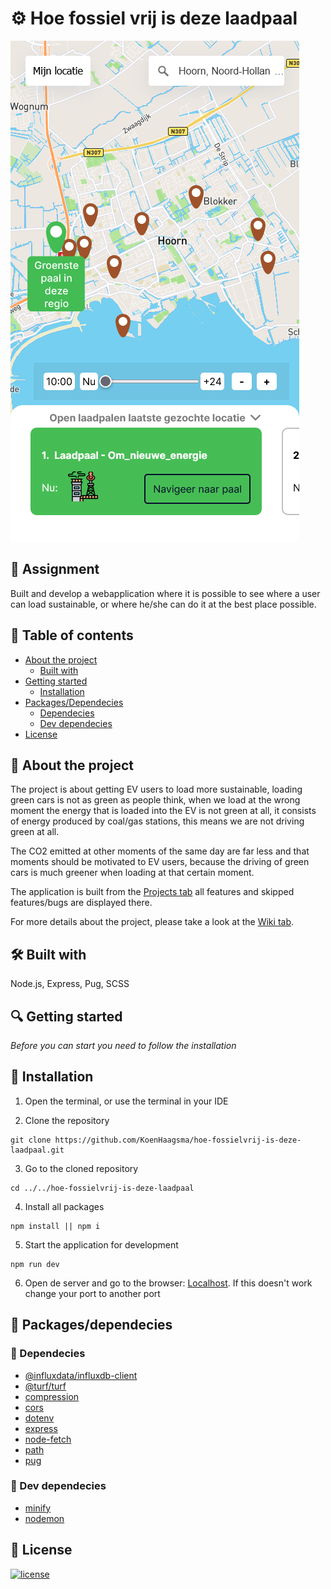 # ⚙ Hoe fossiel vrij is deze laadpaal

![Screenshot of the application](./readme_images/Screenshot_apps.png)

## 📂 Assignment
Built and develop a webapplication where it is possible to see where a user can load sustainable, or where he/she can do it at the best place possible.

## 🧾 Table of contents
-   [About the project](##About-the-project)
      * [Built with](###Built-with)
-   [Getting started](##Getting-started)
      * [Installation](##Installation)
-   [Packages/Dependecies](##Packages/dependecies)
      * [Dependecies](##Dependecies)
      * [Dev dependecies](##Dev-dependecies)
-   [License](##License)

## 📖 About the project
The project is about getting EV users to load more sustainable, loading green cars is not as green as people think, when we load at the wrong moment the energy that is loaded into the EV is not green at all, it consists of energy produced by coal/gas stations, this means we are not driving green at all.

The CO2 emitted at other moments of the same day are far less and that moments should be motivated to EV users, because the driving of green cars is much greener when loading at that certain moment.

The application is built from the [Projects tab](https://github.com/users/KoenHaagsma/projects/1/views/1) all features and skipped features/bugs are displayed there.

For more details about the project, please take a look at the [Wiki tab](https://github.com/KoenHaagsma/hoe-fossielvrij-is-deze-laadpaal/wiki).

## 🛠 Built with
Node.js, Express, Pug, SCSS

## 🔍 Getting started
*Before you can start you need to follow the installation*

## 🔨 Installation
1. Open the terminal, or use the terminal in your IDE

2. Clone the repository
```
git clone https://github.com/KoenHaagsma/hoe-fossielvrij-is-deze-laadpaal.git
```
3. Go to the cloned repository
```
cd ../../hoe-fossielvrij-is-deze-laadpaal
```
4. Install all packages
```
npm install || npm i
```
5. Start the application for development
```
npm run dev
```
6. Open de server and go to the browser: [Localhost](http://localhost:1337/). If this doesn't work change your port to another port

## 🧰 Packages/dependecies

### 🧱 Dependecies
- [@influxdata/influxdb-client](https://www.npmjs.com/package/@influxdata/influxdb-client)
- [@turf/turf](https://www.npmjs.com/package/@turf/turf)
- [compression](https://www.npmjs.com/package/compression)
- [cors](https://www.npmjs.com/package/cors)
- [dotenv](https://www.npmjs.com/package/dotenv)
- [express](https://www.npmjs.com/package/express)
- [node-fetch](https://www.npmjs.com/package/node-fetch)
- [path](https://www.npmjs.com/package/path)
- [pug](https://www.npmjs.com/package/pug)

### 🧱 Dev dependecies
- [minify](https://www.npmjs.com/package/minify)
- [nodemon](https://www.npmjs.com/package/nodemon)

## 🔖 License
[![license](https://img.shields.io/github/license/DAVFoundation/captain-n3m0.svg?style=flat-square)]()
